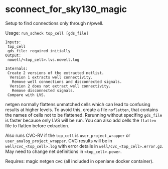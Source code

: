 # sconnect_for_sky130_magic
Setup to find connections only through n/pwell.

Usage:
 ```run_scheck top_cell [gds_file]```

```
Inputs:
 top_cell
 gds_file: required initially
Output:
 nowell/<top_cell>.lvs.nowell.log
```

```
Internals:
 Create 2 versions of the extracted netlist.
  Version 1 extracts well connectivity.
   Remove well connections and disconnected signals.
  Version 2 does not extract well connectivity.
   Remove disconnected signals.
 Compare with LVS.
```

netgen normally flattens unmatched cells which can lead to confusing results at higher levels.
To avoid this, create a file `noflatten`, that contains the names of cells not to be flattened.
Rerunning without specifing `gds_file` is faster because only LVS will be run. 
You can also add cells the `flatten` file to flatten before extraction.

Also runs CVC-RV if the `top_cell` is `user_project_wrapper` or `user_analog_project_wrapper`.
CVC results will be in `well/cvc_<top_cell>.log` with error details in `well/cvc_<top_cell>.error.gz`.
May need to change net definitions in `<top_cell>.power`.

Requires:
magic
netgen
cvc
(all included in openlane docker container).
